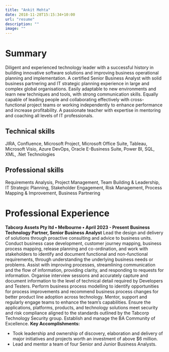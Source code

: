```yaml
---
title: "Ankit Mehta"
date: 2018-11-28T15:15:34+10:00
url: "resume"
description: ""
image: ""
---
```

# Summary
Diligent and experienced technology leader with a successful history in building innovative software solutions and improving business operational planning and implementation. A certified Senior Business Analyst with solid business partnering and IT strategic planning experience in large and complex global organisations. Easily adaptable to new environments and learn new techniques and tools, with strong communication skills. Equally capable of leading people and collaborating effectively with cross-functional project teams or working independently to enhance performance and increase profitability. A passionate teacher with expertise in mentoring and coaching all levels of IT professionals. 

## Technical skills
JIRA, Confluence, Microsoft Project, Microsoft Office Suite, Tableau, Microsoft Visio, Azure DevOps, Oracle E-Business Suite, Power BI, SQL, XML, .Net Technologies

## Professional skills
Requirements Analysis, Project Management, Team Building & Leadership, IT Strategic Planning, Stakeholder Engagement, Risk Management, Process Mapping & Improvement, Business Partnering

# Professional Experience
**Tabcorp Assets Pty ltd • Melbourne • April 2023 - Present**
**Business Technology Partner, Senior Business Analyst**
Lead the design and delivery of solutions through proactive consulting and advice to business units. Conduct business case development, customer journey mapping, business process mapping, release planning and co-ordination, and work with stakeholders to identify and document functional and non-functional requirements, through understanding the underlying business needs or problems. Assist with improving processes, streamlining communication and the flow of information, providing clarity, and responding to requests for information. Organise interview sessions and accurately capture and document information to the level of technical detail required by Developers and Testers. Perform business process modelling to identify opportunities for process improvements and recommend business process changes for better product line adoption across technology. Mentor, support and regularly engage teams to enhance the team’s capabilities. Ensure the applications, platforms, products, and technology solutions meet security and risk compliance aligned to the standards outlined by the Tabcorp Technology Security group. Establish and manage the BA Community of Excellence. 
**Key Accomplishments:**
* Took leadership and ownership of discovery, elaboration and delivery of major initiatives and projects worth an investment of above $6 million. 
* Lead and mentor a team of four Senior and Junior Business Analysts.




